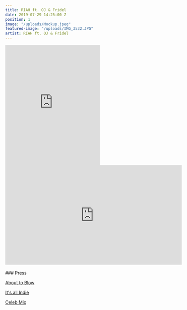 ```yaml
---
title: RIAH ft. OJ & Fridel
date: 2019-07-29 14:25:00 Z
position: 1
image: "/uploads/Mockup.jpeg"
featured-image: "/uploads/IMG_3532.JPG"
artist: RIAH ft. OJ & Fridel
---
```


<iframe src="https://open.spotify.com/embed/album/6QZ9icabtPbmJeYisqLHlW" width="300" height="380" frameborder="0" allowtransparency="true" allow="encrypted-media"></iframe>

<iframe width="560" height="315" src="https://www.youtube.com/embed/UMm9g5r0M9w" frameborder="0" allow="accelerometer; autoplay; encrypted-media; gyroscope; picture-in-picture" allowfullscreen></iframe>
<br><br>
### Press

[About to Blow](http://www.abouttoblow.com/riah-knight-oj-fridel-share-will-roam/)

[It's all Indie](http://www.itsallindie.com/2019/04/oj-fridel-work-with-riah-knight-on-i.html)

[Celeb Mix](https://celebmix.com/exclusive-riah-knight-talks-i-will-roam-for-international-romani-day/)
